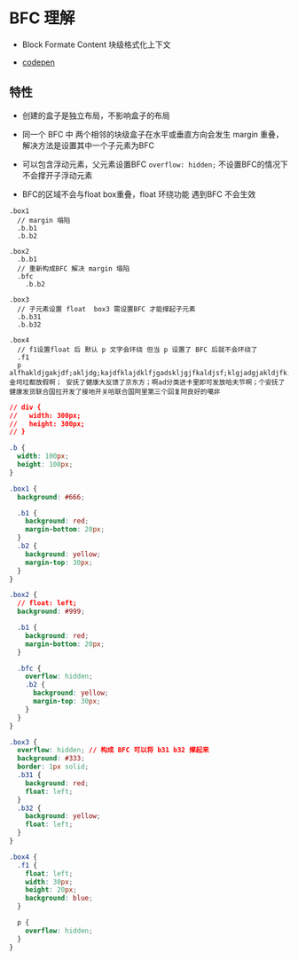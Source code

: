 # BFC 理解

- Block Formate Content 块级格式化上下文

- [codepen](https://codepen.io/duzit/pen/YzELjRM)

## 特性

- 创建的盒子是独立布局，不影响盒子的布局

- 同一个 BFC 中 两个相邻的块级盒子在水平或垂直方向会发生 margin 重叠，解决方法是设置其中一个子元素为BFC

- 可以包含浮动元素，父元素设置BFC  `overflow: hidden;` 不设置BFC的情况下 不会撑开子浮动元素

- BFC的区域不会与float box重叠，float 环绕功能 遇到BFC 不会生效

```pug 
.box1 
  // margin 塌陷
  .b.b1
  .b.b2

.box2 
  .b.b1
  // 重新构成BFC 解决 margin 塌陷
  .bfc
    .b.b2

.box3 
  // 子元素设置 float  box3 需设置BFC 才能撑起子元素
  .b.b31
  .b.b32

.box4
  // f1设置float 后 默认 p 文字会环绕 但当 p 设置了 BFC 后就不会环绕了   
  .f1
  p alfhakldjgakjdf;akljdg;kajdfklajdklfjgadskljgjfkaldjsf;klgjadgjakldjfk;aljdgk;ajdsg;kal金坷垃都放假啊； 安抚了健康大反馈了京东方；啊ad分类进卡里即可发放哈夫节啊；个安抚了健康发货联合国拉开发了接地开关哈联合国阿里第三个回复阿良好的噶非
```

```css
// div {
//   width: 300px;
//   height: 300px;
// }

.b {
  width: 100px;
  height: 100px;
}

.box1 {
  background: #666;

  .b1 {
    background: red;
    margin-bottom: 20px;
  }
  .b2 {
    background: yellow;
    margin-top: 30px;
  }
}

.box2 {
  // float: left;
  background: #999;

  .b1 {
    background: red;
    margin-bottom: 20px;
  }

  .bfc {
    overflow: hidden;
    .b2 {
      background: yellow;
      margin-top: 30px;
    }
  }
}

.box3 {
  overflow: hidden; // 构成 BFC 可以将 b31 b32 撑起来
  background: #333;
  border: 1px solid;
  .b31 {
    background: red;
    float: left;
  }
  .b32 {
    background: yellow;
    float: left;
  }
}

.box4 {
  .f1 {
    float: left;
    width: 30px;
    height: 20px;
    background: blue;
  }

  p {
    overflow: hidden;
  }
}
```